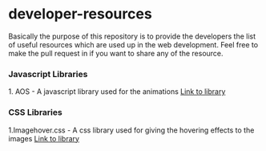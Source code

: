 <h1>developer-resources</h1>
Basically the purpose of this repository is to provide the developers the list of useful resources which are used up in the web development. Feel free to make the pull request in if you want to share any of the resource.

<h3>Javascript Libraries</h3>
1. AOS - A javascript library used for the animations <a href="https://github.com/michalsnik/aos">Link to library</a>

<h3>CSS Libraries</h3>
1.Imagehover.css - A css library used for giving the hovering effects to the images <a href="https://www.imagehover.io/">Link to library</a>
